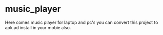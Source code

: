# music_player
Here comes music player for laptop and pc's you can convert this project to apk ad install in your mobie also.
